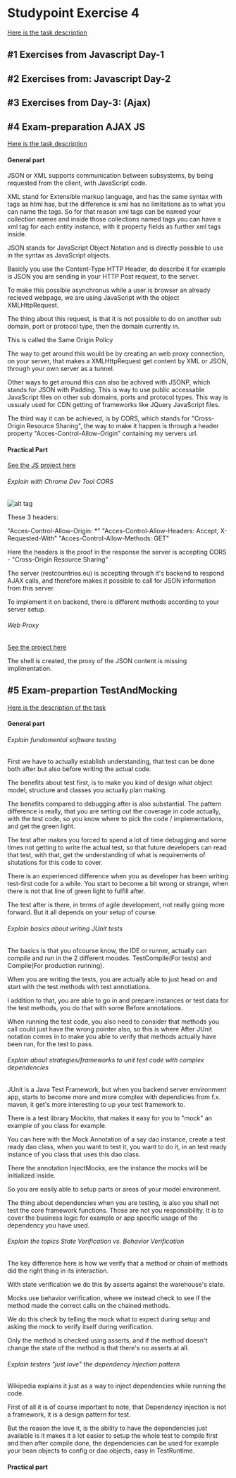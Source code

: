 # Studypoint Exercise 4

[Here is the task description](https://github.com/scheldejonas/Exercises/tree/master/SP/SP4/_task%20description%20as%20from%20teachers)

## #1 Exercises from Javascript Day-1

## #2 Exercises from: Javascript Day-2

## #3 Exercises from Day-3: (Ajax)

## #4 Exam-preparation AJAX JS

[Here is the task description](https://github.com/scheldejonas/Exercises/blob/master/SP/SP4/_task%20description%20as%20from%20teachers/exam-preparation_AJAX_JS.pdf)

#### General part

JSON or XML supports communication between subsystems, by being
requested from the client, with JavaScript code.

XML stand for Extensible markup language, and has the same syntax with
tags as html has, but the difference is xml has no limitations as to
what you can name the tags. So for that reason xml tags can be named
your collection names and inside those collections named tags you can
have a xml tag for each entity instance, with it property fields as
further xml tags inside.

JSON stands for JavaScript Object Notation and is directly possible to
use in the syntax as JavaScript objects.

Basicly you use the Content-Type HTTP Header, do describe it for example
is JSON you are sending in your HTTP Post request, to the server.

To make this possible asynchronus while a user is browser an already
recieved webpage, we are using JavaScript with the object XMLHttpRequest.

The thing about this request, is that it is not possible to do on another
sub domain, port or protocol type, then the domain currently in.

This is called the Same Origin Policy

The way to get around this would be by creating an web proxy connection,
on your server, that makes a XMLHttpRequest get content by XML or JSON,
through your own server as a tunnel.

Other ways to get around this can also be achived with JSONP, which
stands for JSON with Padding. This is way to use public accessable
JavaScript files on other sub domains, ports and protocol types. This
way is ussualy used for CDN getting of frameworks like JQuery
JavaScript files.

The third way it can be achieved, is by CORS, which stands for
"Cross-Origin Resource Sharing", the way to make it happen is through
a header property "Acces-Control-Allow-Origin" containing my servers
url.

#### Practical Part

[See the JS project here](https://github.com/scheldejonas/Exercises/tree/master/SP/SP4/solution-four-exam-preparation-ajax-js)

###### Explain with Chrome Dev Tool CORS

![alt tag](http://schelde.info/wp-content/uploads/2017/03/scheldeinfo_sp4-billeder-768x427.png)

These 3 headers:

"Acces-Control-Allow-Origin: *"
"Acces-Control-Allow-Headers: Accept, X-Requested-With"
"Acces-Control-Allow-Methods: GET"

Here the headers is the proof in the response the server is accepting
CORS - "Cross-Origin Resource Sharing"

The server (restcountries.eu) is accepting through it's backend to
respond AJAX calls, and therefore makes it possible to call for JSON
information from this server.

To implement it on backend, there is different methods according to
your server setup.

###### Web Proxy

[See the project here](https://github.com/scheldejonas/Exercises/tree/master/SP/SP4/solution-four-exam-preparation-web-proxy)

The shell is created, the proxy of the JSON content is missing implimentation.

## #5 Exam-prepartion TestAndMocking

[Here is the description of the task](https://github.com/scheldejonas/Exercises/blob/master/SP/SP4/_task%20description%20as%20from%20teachers/testVoidReturnSem3.pdf)

#### General part

###### Explain fundamental software testing

First we have to actually establish understanding, that test can be done
both after but also before writing the actual code.

The benefits about test first, is to make you kind of design
what object model, structure and classes you actually plan making.

The benefits compared to debugging after is also substantial.
The pattern difference is really, that you are setting out the coverage
in code actually, with the test code, so you know where to pick
the code / implementations, and get the green light.

The test after makes you forced to spend a lot of time debugging and some
times not getting to write the actual test, so that future
developers can read that test, with that, get the understanding of what is
requirements of situtations for this code to cover.

There is an experienced difference when you as developer has been
writing test-first code for a while. You start to become
a bit wrong or strange, when there is not that line of
green light to fulfill after.

The test after is there, in terms of agile development, not
really going more forward. But it all depends on your setup of
course.

###### Explain basics about writing JUnit tests

The basics is that you ofcourse know, the IDE or runner, actually can compile and run
in the 2 different moodes. TestCompile(For tests) and Compile(For production running).

When you are writing the tests, you are actually able to just
head on and start with the test methods with test annotiations.

I addition to that, you are able to go in and prepare instances or
test data for the test methods, you do that with some Before annotations.

When running the test code, you also need to consider that methods you call
could just have the wrong pointer also, so this is where After JUnit notation comes in
to make you able to verify that methods actually have been run, for the test to
pass.

###### Explain about strategies/frameworks to unit test code with complex dependencies

JUnit is a Java Test Framework, but when you backend server environment app, starts to
become more and more complex with dependicies from f.x. maven, it get's
more interesting to up your test framework to.

There is a test library Mockito, that makes it easy for you to "mock" an
example of you class for example.

You can here with the Mock Annotation of a say dao instance, create a test
ready dao class, when you want to test it, you want to do it, in an test ready instance
of you class that uses this dao class.

There the annotation InjectMocks, are the instance the mocks will be initialized inside.

So you are easily able to setup parts or areas of your model environment.

The thing about dependencies when you are testing, is also you shall
not test the core framework functions. Those are not you responsibility.
It is to cover the business logic for example or app specific usage of the dependency
you have used.

###### Explain the topics State Verification vs. Behavior Verification

The key difference here is how we verify that a method or chain of methods did the right thing in its interaction.

With state verification we do this by asserts against the warehouse's state.

Mocks use behavior verification, where we instead check to see if the method made the correct calls on the chained methods.

We do this check by telling the mock what to expect during setup and asking the mock to verify itself during verification.

Only the method is checked using asserts, and if the method doesn't change the state of the method is that there's no asserts at all.

###### Explain testers "just love" the dependency injection pattern

Wikipedia explains it just as a way to inject dependencies while running
the code.

First of all it is of course important to note, that Dependency injection is not
a framework, it is a design pattern for test.

But the reason the love it, is the ability to have the dependencies just available
is it makes it a lot easier to setup the whole test to compile first and
then after compile done, the dependencies can be used for example your bean objects to config
or dao objects, easy in TestRuntime.

#### Practical part

